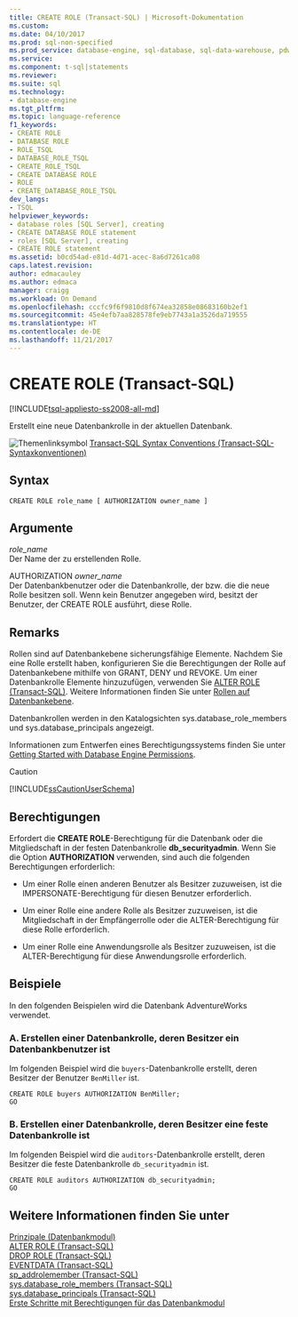 ```yaml
---
title: CREATE ROLE (Transact-SQL) | Microsoft-Dokumentation
ms.custom: 
ms.date: 04/10/2017
ms.prod: sql-non-specified
ms.prod_service: database-engine, sql-database, sql-data-warehouse, pdw
ms.service: 
ms.component: t-sql|statements
ms.reviewer: 
ms.suite: sql
ms.technology:
- database-engine
ms.tgt_pltfrm: 
ms.topic: language-reference
f1_keywords:
- CREATE ROLE
- DATABASE ROLE
- ROLE_TSQL
- DATABASE_ROLE_TSQL
- CREATE_ROLE_TSQL
- CREATE DATABASE ROLE
- ROLE
- CREATE_DATABASE_ROLE_TSQL
dev_langs:
- TSQL
helpviewer_keywords:
- database roles [SQL Server], creating
- CREATE DATABASE ROLE statement
- roles [SQL Server], creating
- CREATE ROLE statement
ms.assetid: b0cd54ad-e81d-4d71-acec-8a6d7261ca08
caps.latest.revision: 
author: edmacauley
ms.author: edmaca
manager: craigg
ms.workload: On Demand
ms.openlocfilehash: cccfc9f6f9810d8f674ea32858e08683160b2ef1
ms.sourcegitcommit: 45e4efb7aa828578fe9eb7743a1a3526da719555
ms.translationtype: HT
ms.contentlocale: de-DE
ms.lasthandoff: 11/21/2017
---
```

# <a name="create-role-transact-sql"></a>CREATE ROLE (Transact-SQL)
[!INCLUDE[tsql-appliesto-ss2008-all-md](../../includes/tsql-appliesto-ss2008-all-md.md)]

  Erstellt eine neue Datenbankrolle in der aktuellen Datenbank.  
  
 ![Themenlinksymbol](../../database-engine/configure-windows/media/topic-link.gif "Topic link icon") [Transact-SQL Syntax Conventions (Transact-SQL-Syntaxkonventionen)](../../t-sql/language-elements/transact-sql-syntax-conventions-transact-sql.md)  
  
## <a name="syntax"></a>Syntax  
  
```  
CREATE ROLE role_name [ AUTHORIZATION owner_name ]  
```  
  
## <a name="arguments"></a>Argumente  
 *role_name*  
 Der Name der zu erstellenden Rolle.  
  
 AUTHORIZATION *owner_name*  
 Der Datenbankbenutzer oder die Datenbankrolle, der bzw. die die neue Rolle besitzen soll. Wenn kein Benutzer angegeben wird, besitzt der Benutzer, der CREATE ROLE ausführt, diese Rolle.  
  
## <a name="remarks"></a>Remarks  
 Rollen sind auf Datenbankebene sicherungsfähige Elemente. Nachdem Sie eine Rolle erstellt haben, konfigurieren Sie die Berechtigungen der Rolle auf Datenbankebene mithilfe von GRANT, DENY und REVOKE. Um einer Datenbankrolle Elemente hinzuzufügen, verwenden Sie [ALTER ROLE &#40;Transact-SQL&#41;](../../t-sql/statements/alter-role-transact-sql.md). Weitere Informationen finden Sie unter [Rollen auf Datenbankebene](../../relational-databases/security/authentication-access/database-level-roles.md).  
  
 Datenbankrollen werden in den Katalogsichten sys.database_role_members und sys.database_principals angezeigt.  
  
 Informationen zum Entwerfen eines Berechtigungssystems finden Sie unter [Getting Started with Database Engine Permissions](../../relational-databases/security/authentication-access/getting-started-with-database-engine-permissions.md).  
  
> [!CAUTION]  
>  [!INCLUDE[ssCautionUserSchema](../../includes/sscautionuserschema-md.md)]  
  
## <a name="permissions"></a>Berechtigungen  
 Erfordert die **CREATE ROLE**-Berechtigung für die Datenbank oder die Mitgliedschaft in der festen Datenbankrolle **db_securityadmin**. Wenn Sie die Option **AUTHORIZATION** verwenden, sind auch die folgenden Berechtigungen erforderlich:  
  
-   Um einer Rolle einen anderen Benutzer als Besitzer zuzuweisen, ist die IMPERSONATE-Berechtigung für diesen Benutzer erforderlich.  
  
-   Um einer Rolle eine andere Rolle als Besitzer zuzuweisen, ist die Mitgliedschaft in der Empfängerrolle oder die ALTER-Berechtigung für diese Rolle erforderlich.  
  
-   Um einer Rolle eine Anwendungsrolle als Besitzer zuzuweisen, ist die ALTER-Berechtigung für diese Anwendungsrolle erforderlich.  
  
## <a name="examples"></a>Beispiele  
In den folgenden Beispielen wird die Datenbank AdventureWorks verwendet.   

### <a name="a-creating-a-database-role-that-is-owned-by-a-database-user"></a>A. Erstellen einer Datenbankrolle, deren Besitzer ein Datenbankbenutzer ist  
 Im folgenden Beispiel wird die `buyers`-Datenbankrolle erstellt, deren Besitzer der Benutzer `BenMiller` ist.  
  
```  
CREATE ROLE buyers AUTHORIZATION BenMiller;  
GO  
```  
  
### <a name="b-creating-a-database-role-that-is-owned-by-a-fixed-database-role"></a>B. Erstellen einer Datenbankrolle, deren Besitzer eine feste Datenbankrolle ist  
 Im folgenden Beispiel wird die `auditors`-Datenbankrolle erstellt, deren Besitzer die feste Datenbankrolle `db_securityadmin` ist.  
  
```  
CREATE ROLE auditors AUTHORIZATION db_securityadmin;  
GO  
```  
  
## <a name="see-also"></a>Weitere Informationen finden Sie unter  
 [Prinzipale &#40;Datenbankmodul&#41;](../../relational-databases/security/authentication-access/principals-database-engine.md)   
 [ALTER ROLE &#40;Transact-SQL&#41;](../../t-sql/statements/alter-role-transact-sql.md)   
 [DROP ROLE &#40;Transact-SQL&#41;](../../t-sql/statements/drop-role-transact-sql.md)   
 [EVENTDATA &#40;Transact-SQL&#41;](../../t-sql/functions/eventdata-transact-sql.md)   
 [sp_addrolemember &#40;Transact-SQL&#41;](../../relational-databases/system-stored-procedures/sp-addrolemember-transact-sql.md)   
 [sys.database_role_members &#40;Transact-SQL&#41;](../../relational-databases/system-catalog-views/sys-database-role-members-transact-sql.md)   
 [sys.database_principals &#40;Transact-SQL&#41;](../../relational-databases/system-catalog-views/sys-database-principals-transact-sql.md)   
 [Erste Schritte mit Berechtigungen für das Datenbankmodul](../../relational-databases/security/authentication-access/getting-started-with-database-engine-permissions.md)  
  
  


